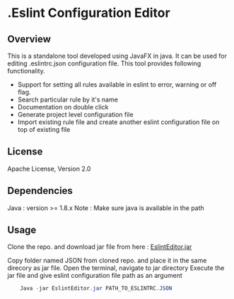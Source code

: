 .Eslint Configuration Editor
=============================

Overview
--------
This is a standalone tool developed using JavaFX in java. It can be used for editing .eslintrc.json configuration file.
This tool provides following functionality.

- Support for setting all rules available in eslint to error, warning or off flag. 
- Search particular rule by it's name
- Documentation on double click 
- Generate project level configuration file
- Import existing rule file and create another eslint configuration file on top of existing file


License
-------
Apache License, Version 2.0


Dependencies
-------
Java : version >= 1.8.x
Note : Make sure java is available in the path

Usage
------
Clone the repo. and download jar file from here : [EslintEditor.jar](https://github.com/EslintSublimePlugin/EslintConfigEditor/blob/master/out/artifacts/EslintEditor_jar/EslintEditor.jar?raw=true)

Copy folder named JSON from cloned repo. and place it in the same direcory as jar file.
Open the terminal, navigate to jar directory
Execute the jar file and give eslint configuration file path as an argument

```Java
    Java -jar EslintEditor.jar PATH_TO_ESLINTRC.JSON

```

